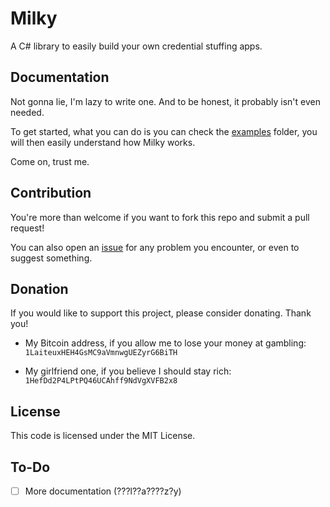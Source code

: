 # Milky
A C# library to easily build your own credential stuffing apps.

## Documentation
Not gonna lie, I'm lazy to write one. And to be honest, it probably isn't even needed.

To get started, what you can do is you can check the [examples](https://github.com/Laiteux/Milky/blob/v2/examples) folder, you will then easily understand how Milky works.

Come on, trust me.

## Contribution
You're more than welcome if you want to fork this repo and submit a pull request!

You can also open an [issue](https://github.com/Laiteux/Milky/issues) for any problem you encounter, or even to suggest something.

## Donation
If you would like to support this project, please consider donating. Thank you!

- My Bitcoin address, if you allow me to lose your money at gambling: ``1LaiteuxHEH4GsMC9aVmnwgUEZyrG6BiTH``

- My girlfriend one, if you believe I should stay rich: ``1HefDd2P4LPtPQ46UCAhff9NdVgXVFB2x8``

## License
This code is licensed under the MIT License.

## To-Do
- [ ] More documentation (???l??a????z?y)
